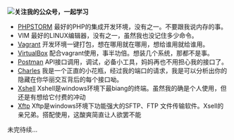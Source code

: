 **![关注我的公众号，一起学习](http://img.rajoy.me/blogweixin.jpg)**

- [PHPSTORM][1]
  最好的PHP的集成开发环境，没有之一。不要跟我说内存的事。
- VIM
  最好的LINUX编辑器，没有之一，虽然我也没记住多少命令。
- [Vagrant][2] 
  开发环境一键打包，想在哪用就在哪用，想给谁用就给谁用。
- [VirtualBox][3]
  配合vagrant使用，事半功倍。想装几个系统，那都不是事。
- [Postman][4]
  API接口调用，调试，必备小工具，妈妈再也不用担心我的接口了。
- [Charles][5]
  我是一个正直的小花瓶，经过我的端口的请求，我是可以分析出你的隐藏在你华丽交互背后的每个接口呦。
- [Xshell][6]
  Xshell是windows环境下最biang的终端。虽然我的确是个人使用，但还是有想给它付费的冲动
- [Xftp][7]
  Xftp是windows环境下功能强大的SFTP、FTP 文件传输软件。Xsell的亲兄弟。搭配使用，这酸爽简直让人欲罢不能


未完待续...


[1]: https://www.jetbrains.com/phpstorm/
[2]: https://www.vagrantup.com/
[3]: https://www.virtualbox.org/wiki/Downloads
[4]: https://chrome.google.com/webstore/detail/postman/fhbjgbiflinjbdggehcddcbncdddomop?hl=zh-CN
[5]: https://www.charlesproxy.com/
[6]: http://www.netsarang.com/products/xsh_overview.html
[7]: http://www.netsarang.com/products/xfp_overview.html
